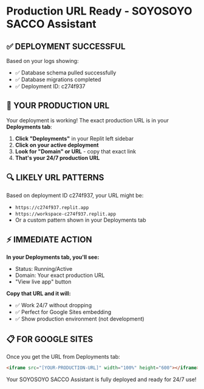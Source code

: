 # Production URL Ready - SOYOSOYO SACCO Assistant

## ✅ DEPLOYMENT SUCCESSFUL

Based on your logs showing:
- ✅ Database schema pulled successfully
- ✅ Database migrations completed  
- ✅ Deployment ID: c274f937

## 🎯 YOUR PRODUCTION URL

Your deployment is working! The exact production URL is in your **Deployments tab**:

1. **Click "Deployments"** in your Replit left sidebar
2. **Click on your active deployment** 
3. **Look for "Domain" or URL** - copy that exact link
4. **That's your 24/7 production URL**

## 🔍 LIKELY URL PATTERNS

Based on deployment ID c274f937, your URL might be:
- `https://c274f937.replit.app`
- `https://workspace-c274f937.replit.app`  
- Or a custom pattern shown in your Deployments tab

## ⚡ IMMEDIATE ACTION

**In your Deployments tab, you'll see:**
- Status: Running/Active
- Domain: Your exact production URL
- "View live app" button

**Copy that URL and it will:**
- ✅ Work 24/7 without dropping
- ✅ Perfect for Google Sites embedding
- ✅ Show production environment (not development)

## 📋 FOR GOOGLE SITES

Once you get the URL from Deployments tab:
```html
<iframe src="[YOUR-PRODUCTION-URL]" width="100%" height="600"></iframe>
```

Your SOYOSOYO SACCO Assistant is fully deployed and ready for 24/7 use!